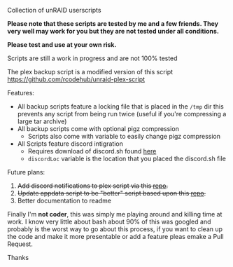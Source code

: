 Collection of unRAID userscripts

**Please note that these scripts are tested by me and a few friends. They very well may work for you but they are not tested under all conditions.** <br>

**Please test and use at your own risk.**

Scripts are still a work in progress and are not 100% tested

The plex backup script is a modified version of this script
https://github.com/rcodehub/unraid-plex-script

Features:
* All backup scripts feature a locking file that is placed in the `/tmp` dir this prevents any script from being run twice (useful if you're compressing a large tar archive)
* All backup scripts come with optional pigz compression
  * Scripts also come with variable to easily change pigz compression
* All Scripts feature discord intigration
  * Requires download of discord.sh found [here](https://github.com/chaoticweg/discord.sh/releases/tag/v1.6.1)
  * `discordLoc` variable is the location that you placed the discord.sh file

Future plans: <br>

1. ~~Add discord notifications to plex script via this [repo](https://github.com/ChaoticWeg/discord.sh).~~
2. ~~Update appdata script to be "better" script based upon this [repo](https://github.com/SpartacusIam/unraid-scripts).~~
3. Better documentation to readme

Finally I'm **not coder**, this was simply me playing around and killing time at work. I know very little about bash about 90% of this was googled and probably is the worst way to go about this process, if you want to clean up the code and make it more presentable or add a feature pleas emake a Pull Request.

Thanks